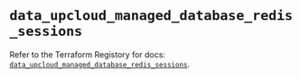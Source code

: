 # `data_upcloud_managed_database_redis_sessions`

Refer to the Terraform Registory for docs: [`data_upcloud_managed_database_redis_sessions`](https://registry.terraform.io/providers/upcloudltd/upcloud/3.1.0/docs/data-sources/managed_database_redis_sessions).
